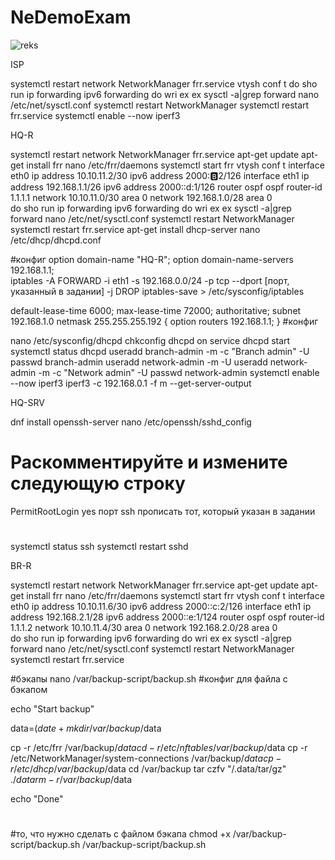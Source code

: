 # NeDemoExam
![reks](https://github.com/AlcieDt/NeDemoExam/assets/151376255/49f4b6f8-4d38-4173-8d15-dcbe40ff331a)

ISP

systemctl restart network NetworkManager frr.service 
vtysh 
conf t
do sho run
ip forwarding
ipv6 forwarding
do wri
ex
ex
sysctl -a|grep forward
nano /etc/net/sysctl.conf
systemctl restart NetworkManager
systemctl restart frr.service
systemctl enable --now iperf3

HQ-R

systemctl restart network NetworkManager frr.service
apt-get update
apt-get install frr
nano /etc/frr/daemons
systemctl start frr
vtysh
conf t
interface eth0
ip address 10.10.11.2/30
ipv6 address 2000::b:2/126
interface eth1
ip address 192.168.1.1/26
ipv6 address 2000::d:1/126
router ospf
ospf router-id 1.1.1.1
network 10.10.11.0/30 area 0
network 192.168.1.0/28 area 0    
do sho run
ip forwarding
ipv6 forwarding
do wri
ex
ex
sysctl -a|grep forward
nano /etc/net/sysctl.conf
systemctl restart NetworkManager
systemctl restart frr.service
apt-get install dhcp-server
nano /etc/dhcp/dhcpd.conf

#конфиг
option domain-name "HQ-R";
option domain-name-servers 192.168.1.1;                                             
iptables -A FORWARD -i eth1 -s 192.168.0.0/24 -p tcp --dport [порт, указанный в задании] -j DROP
iptables-save > /etc/sysconfig/iptables    
                                                                                          
default-lease-time 6000;
max-lease-time 72000;
authoritative;
subnet 192.168.1.0 netmask 255.255.255.192 {
option routers 192.168.1.1;
} 
#конфиг

nano /etc/sysconfig/dhcpd
chkconfig dhcpd on
service dhcpd start
systemctl status dhcpd
useradd branch-admin -m -c "Branch admin" -U
passwd branch-admin 
useradd network-admin -m -U
useradd network-admin -m -c "Network admin" -U
passwd network-admin
systemctl enable --now iperf3
iperf3 -c 192.168.0.1 -f m --get-server-output

HQ-SRV

dnf install openssh-server
nano /etc/openssh/sshd_config
# Раскомментируйте и измените следующую строку
PermitRootLogin yes
порт ssh прописать тот, который указан в задании
# 
systemctl status ssh
systemctl restart sshd

BR-R

systemctl restart network NetworkManager frr.service
apt-get update
apt-get install frr
nano /etc/frr/daemons
systemctl start frr
vtysh
conf t
interface eth0
ip address 10.10.11.6/30
ipv6 address 2000::c:2/126
interface eth1
ip address 192.168.2.1/28
ipv6 address 2000::e:1/124
router ospf
ospf router-id 1.1.1.2
network 10.10.11.4/30 area 0
network 192.168.2.0/28 area 0    
do sho run
ip forwarding
ipv6 forwarding
do wri
ex
ex
sysctl -a|grep forward
nano /etc/net/sysctl.conf
systemctl restart NetworkManager
systemctl restart frr.service

#бэкапы
nano /var/backup-script/backup.sh
#конфиг для файла с бэкапом

echo "Start backup"

data=$(date +%d.%m.%Y-%H:%M:S)
mkdir /var/backup/$data

cp -r /etc/frr /var/backup/$data
cd -r /etc/nftables /var/backup/$data
cp -r /etc/NetworkManager/system-connections  /var/backup/$data
cp -r /etc/dhcp /var/backup/$data
cd /var/backup
tar czfv "/.data/tar/gz" ./$data
rm -r /var/backup/$data

echo "Done"
#

#то, что нужно сделать с файлом бэкапа
chmod +x /var/backup-script/backup.sh
/var/backup-script/backup.sh
